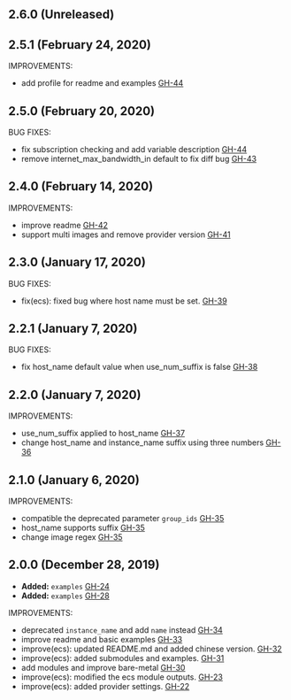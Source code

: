 ## 2.6.0 (Unreleased)
## 2.5.1 (February 24, 2020)

IMPROVEMENTS:

- add profile for readme and examples [GH-44](https://github.com/terraform-alicloud-modules/terraform-alicloud-vpc/pull/44)

## 2.5.0 (February 20, 2020)

BUG FIXES:

- fix subscription checking and add variable description [GH-44](https://github.com/terraform-alicloud-modules/terraform-alicloud-ecs-instance/pull/44)
- remove internet_max_bandwidth_in default to fix diff bug [GH-43](https://github.com/terraform-alicloud-modules/terraform-alicloud-ecs-instance/pull/43)

## 2.4.0 (February 14, 2020)

IMPROVEMENTS:

- improve readme [GH-42](https://github.com/terraform-alicloud-modules/terraform-alicloud-ecs-instance/pull/42)
- support multi images and remove provider version [GH-41](https://github.com/terraform-alicloud-modules/terraform-alicloud-ecs-instance/pull/41)

## 2.3.0 (January 17, 2020)

BUG FIXES:

- fix(ecs): fixed bug where host name must be set. [GH-39](https://github.com/terraform-alicloud-modules/terraform-alicloud-ecs-instance/pull/39)

## 2.2.1 (January 7, 2020)

BUG FIXES:

- fix host_name default value when use_num_suffix is false [GH-38](https://github.com/terraform-alicloud-modules/terraform-alicloud-ecs-instance/pull/38)

## 2.2.0 (January 7, 2020)

IMPROVEMENTS:

- use_num_suffix applied to host_name [GH-37](https://github.com/terraform-alicloud-modules/terraform-alicloud-ecs-instance/pull/37)
- change host_name and instance_name suffix using three numbers [GH-36](https://github.com/terraform-alicloud-modules/terraform-alicloud-ecs-instance/pull/36)

## 2.1.0 (January 6, 2020)

IMPROVEMENTS:

- compatible the deprecated parameter `group_ids` [GH-35](https://github.com/terraform-alicloud-modules/terraform-alicloud-ecs-instance/pull/35)
- host_name supports suffix [GH-35](https://github.com/terraform-alicloud-modules/terraform-alicloud-ecs-instance/pull/35)
- change image regex [GH-35](https://github.com/terraform-alicloud-modules/terraform-alicloud-ecs-instance/pull/35)

## 2.0.0 (December 28, 2019)

- **Added:** `examples` [GH-24](https://github.com/terraform-alicloud-modules/terraform-alicloud-ecs-instance/pull/24)
- **Added:** `examples` [GH-28](https://github.com/terraform-alicloud-modules/terraform-alicloud-ecs-instance/pull/28)

IMPROVEMENTS:

- deprecated `instance_name` and add `name` instead [GH-34](https://github.com/terraform-alicloud-modules/terraform-alicloud-ecs-instance/pull/34)
- improve readme and basic examples [GH-33](https://github.com/terraform-alicloud-modules/terraform-alicloud-ecs-instance/pull/33)
- improve(ecs): updated README.md and added chinese version. [GH-32](https://github.com/terraform-alicloud-modules/terraform-alicloud-ecs-instance/pull/32)
- improve(ecs): added submodules and examples. [GH-31](https://github.com/terraform-alicloud-modules/terraform-alicloud-ecs-instance/pull/31)
- add modules and improve bare-metal [GH-30](https://github.com/terraform-alicloud-modules/terraform-alicloud-ecs-instance/pull/30)
- improve(ecs): modified the ecs module outputs. [GH-23](https://github.com/terraform-alicloud-modules/terraform-alicloud-ecs-instance/pull/23)
- improve(ecs): added provider settings. [GH-22](https://github.com/terraform-alicloud-modules/terraform-alicloud-ecs-instance/pull/22)
